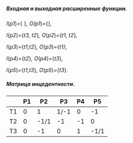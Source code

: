 ##### Входная и выходная расширенные функции.

*I*(*p1*)*=*{ }, 				*O(p1*)*=*{}*,*

*I*(*p2*)*=*{*t3, t2*}*, 		O*(*p2*)*=*{*t1, t2*}*,*

*I*(*p3*)*=*{*t1,t2*}*, 		 O*(*p3*)*=*{*t1}*,

*I*(*p4*)*=*{*t2*}*,			O*(*p4*)*=*{*t3*}*,*

*I*(*p5*)*=*{*t1,t3*}*, 		O*(*p5*)*=*{*t3*}.



##### Матрица инцедентности.

|      | P1   | P2   | P3   | P4   | P5   |
| ---- | ---- | ---- | ---- | ---- | ---- |
| T1   | 0    | 1    | 1/-1 | 0    | -1   |
| T2   | 0    | -1/1 | -1   | -1   | 0    |
| T3   | 0    | -1   | 0    | 1    | -1/1 |

